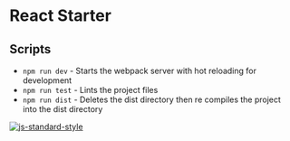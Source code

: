 # React Starter

## Scripts
- `npm run dev` - Starts the webpack server with hot reloading for development
- `npm run test` - Lints the project files
- `npm run dist` - Deletes the dist directory then re compiles the project into the dist directory


[![js-standard-style](https://cdn.rawgit.com/feross/standard/master/badge.svg)](https://github.com/feross/standard)
